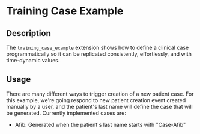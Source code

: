 Training Case Example
=====================

## Description

The `training_case_example` extension shows how to define a clinical case programmatically so it can be replicated consistently, effortlessly, and with time-dynamic values.

## Usage

There are many different ways to trigger creation of a new patient case. For this example, we're going respond to new patient creation event created manually by a user, and the patient's last name will define the case that will be generated. Currently implemented cases are:
- Afib: Generated when the patient's last name starts with "Case-Afib"
